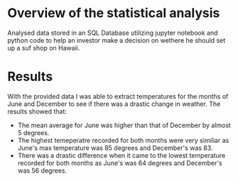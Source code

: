 # Overview of the statistical analysis

Analysed data stored in an SQL Database utilizing jupyter notebook and python code to help an investor make a decision on wethere he should set up a suf shop on Hawaii. 

# Results

With the provided data I was able to extract temperatures for the months of June and December to see if there was a drastic change in weather. The results showed that:
  - The mean average for June was higher than that of December by almost 5 degrees.
  - The highest temeperatre recorded for both months were very similiar as June's max temperature was 85 degrees and December's was 83.
  - There was a drastic difference when it came to the lowest temperature recorded for both months as June's was 64 degrees and December's was 56 degrees. 
